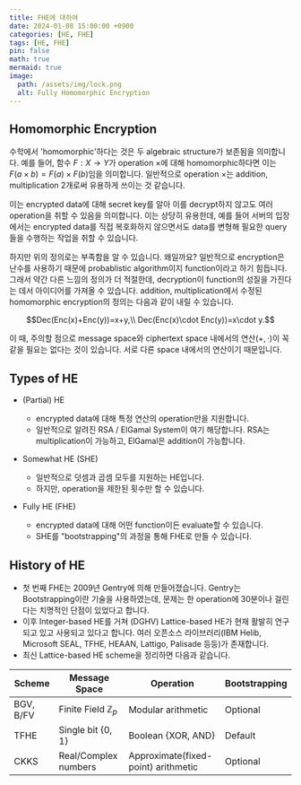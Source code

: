 ```yaml
---
title: FHE에 대하여
date: 2024-01-08 15:00:00 +0900
categories: [HE, FHE]
tags: [HE, FHE]
pin: false
math: true
mermaid: true
image:
  path: /assets/img/lock.png
  alt: Fully Homomorphic Encryption
---
```


## Homomorphic Encryption
수학에서 'homomorphic'하다는 것은 두 algebraic structure가 보존됨을 의미합니다. 예를 들어, 함수 $F:X\rightarrow Y$가 operation $\times$에 대해 homomorphic하다면 이는 $F(a\times b)=F(a)\times F(b)$임을 의미합니다. 일반적으로 operation $\times$는 addition, multiplication $2$개로써 유용하게 쓰이는 것 같습니다.

이는 encrypted data에 대해 secret key를 알아 이를 decrypt하지 않고도 여러 operation을 취할 수 있음을 의미합니다. 이는 상당히 유용한데, 예를 들어 서버의 입장에서는 encrypted data를 직접 복호화하지 않으면서도 data를 변형해 필요한 query들을 수행하는 작업을 취할 수 있습니다.

하지만 위의 정의로는 부족함을 알 수 있습니다. 왜일까요? 일반적으로 encryption은 난수를 사용하기 때문에 probablistic algorithm이지 function이라고 하기 힘듭니다. 그래서 약간 다른 느낌의 정의가 더 적절한데, decryption이 function의 성질을 가진다는 데서 아이디어를 가져올 수 있습니다. addition, multiplication에서 수정된 homomorphic encryption의 정의는 다음과 같이 내릴 수 있습니다.

$$Dec(Enc(x)+Enc(y))=x+y,\\ Dec(Enc(x)\cdot Enc(y))=x\cdot y.$$

이 때, 주의할 점으로 message space와 ciphertext space 내에서의 연산($+, \cdot$)이 꼭 같을 필요는 없다는 것이 있습니다. 서로 다른 space 내에서의 연산이기 때문입니다.

## Types of HE

- (Partial) HE
   - encrypted data에 대해 특정 연산의 operation만을 지원합니다.
   - 일반적으로 알려진 RSA / ElGamal System이 여기 해당합니다. RSA는 multiplication이 가능하고, ElGamal은 addition이 가능합니다.

- Somewhat HE (SHE)
  - 일반적으로 덧셈과 곱셈 모두를 지원하는 HE입니다.
  - 하지만, operation을 제한된 횟수만 할 수 있습니다.

- Fully HE (FHE)
  - encrypted data에 대해 어떤 function이든 evaluate할 수 있습니다.
  - SHE를 "bootstrapping"의 과정을 통해 FHE로 만들 수 있습니다.

## History of HE

- 첫 번째 FHE는 2009년 Gentry에 의해 만들어졌습니다. Gentry는 Bootstrapping이란 기술을 사용하였는데, 문제는 한 operation에 30분이나 걸린다는 치명적인 단점이 있었다고 합니다.
- 이후 Integer-based HE를 거쳐 (DGHV) Lattice-based HE가 현재 활발히 연구되고 있고 사용되고 있다고 합니다. 여러 오픈소스 라이브러리(IBM Helib, Microsoft SEAL, TFHE, HEAAN, Lattigo, Palisade 등등)가 존재합니다.
- 최신 Lattice-based HE scheme을 정리하면 다음과 같습니다.

|Scheme|Message Space|Operation|Bootstrapping|
|---|---|---|---|
|BGV, B/FV|Finite Field $\mathbb{Z}_p$|Modular arithmetic|Optional|
|TFHE|Single bit {0, 1}|Boolean {XOR, AND}|Default|
|CKKS|Real/Complex numbers|Approximate(fixed-point) arithmetic|Optional|
